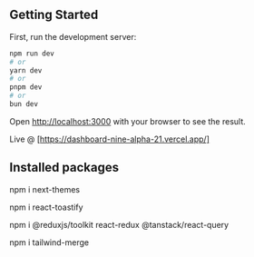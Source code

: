 ## Getting Started

First, run the development server:

```bash
npm run dev
# or
yarn dev
# or
pnpm dev
# or
bun dev
```

Open [http://localhost:3000](http://localhost:3000) with your browser to see the result.

Live @ [https://dashboard-nine-alpha-21.vercel.app/]

## Installed packages

npm i next-themes

npm i react-toastify

npm i @reduxjs/toolkit react-redux @tanstack/react-query

npm i tailwind-merge
